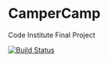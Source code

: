 # CamperCamp

Code Institute Final Project

[![Build Status](https://travis-ci.org/danielsky81/camperCamp.svg?branch=master)](https://travis-ci.org/danielsky81/camperCamp)
